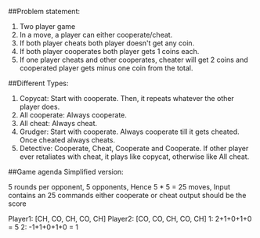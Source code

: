 ##Problem statement:
1. Two player game
2. In a move, a player can either cooperate/cheat.
3. If both player cheats both player doesn't get any coin.
4. If both player cooperates both player gets 1 coins each.
5. If one player cheats and other cooperates, cheater will get 2 coins and cooperated player gets minus one coin from the total.

##Different Types:
1. Copycat: Start with cooperate. Then, it repeats whatever the other player does.
2. All cooperate: Always cooperate.
3. All cheat: Always cheat.
4. Grudger: Start with cooperate. Always cooperate till it gets cheated. Once cheated always cheats.
5. Detective: Cooperate, Cheat, Cooperate and Cooperate. If other player ever retaliates with cheat, it plays like copycat, otherwise like All cheat.

##Game agenda
Simplified version:

5 rounds per opponent, 5 opponents, Hence 5 * 5 = 25 moves, Input contains an 25 commands either cooperate or cheat output should be the score

Player1: [CH, CO, CH, CO, CH]
Player2: [CO, CO, CH, CO, CH]
1: 2+1+0+1+0 = 5
2: -1+1+0+1+0 = 1
